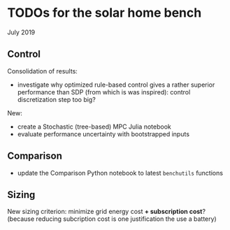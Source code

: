 # TODOs for the solar home bench

July 2019

## Control

Consolidation of results:
* investigate why optimized rule-based control gives a rather superior performance
  than SDP (from which is was inspired): control discretization step too big?

New:
* create a Stochastic (tree-based) MPC Julia notebook
* evaluate performance uncertainty with bootstrapped inputs

## Comparison
* update the Comparison Python notebook to latest `benchutils` functions

## Sizing

New sizing criterion: minimize grid energy cost **+ subscription cost**?
(because reducing subcription cost is one justification the use a battery)
